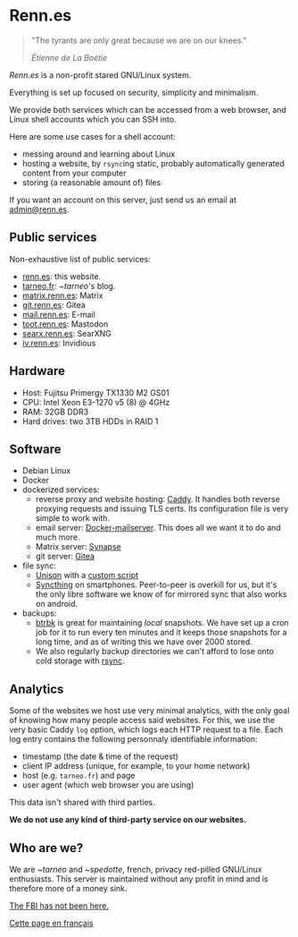 ---
---

# Renn.es

> "The tyrants are only great because we are on our knees." 
>
> <cite>Étienne de La Boétie</cite>

<!-- ![](/penguin_in_space.png) -->

*Renn.es* is a non-profit stared GNU/Linux system.

Everything is set up focused on security, simplicity and minimalism.

We provide both services which can be accessed from a web browser, and Linux shell accounts which you can SSH into.

Here are some use cases for a shell account:
- messing around and learning about Linux
- hosting a website, by `rsync`ing static, probably automatically generated content from your computer
- storing (a reasonable amount of) files

If you want an account on this server, just send us an email at <admin@renn.es>.

## Public services

Non-exhaustive list of public services:

- [renn.es](https://renn.es): this website.
- [tarneo.fr](https://tarneo.fr): *~tarneo*'s blog.
- [matrix.renn.es](https://matrix.to/#/#welcome:matrix.renn.es): Matrix
- [git.renn.es](https://git.renn.es): Gitea
- [mail.renn.es](https://mail.renn.es): E-mail
- [toot.renn.es](https://toot.renn.es): Mastodon
- [searx.renn.es](https://searx.renn.es): SearXNG
- [iv.renn.es](https://iv.renn.es): Invidious


## Hardware

- Host: Fujitsu Primergy TX1330 M2 GS01
- CPU: Intel Xeon E3-1270 v5 (8) @ 4GHz
- RAM: 32GB DDR3
- Hard drives: two 3TB HDDs in RAID 1

## Software

- Debian Linux
- Docker
- dockerized services:
    - reverse proxy and website hosting: [Caddy](https://caddyserver.com/). It handles both reverse proxying requests and issuing TLS certs. Its configuration file is very simple to work with.
    - email server: [Docker-mailserver](https://docker-mailserver.github.io/docker-mailserver/latest/). This does all we want it to do and much more.
    - Matrix server: [Synapse](https://hub.docker.com/r/matrixdotorg/synapse)
    - git server: [Gitea](https://about.gitea.com/)
- file sync:
    - [Unison](https://github.com/bcpierce00/unison) with a [custom script](https://github.com/tarneaux/.f/blob/master/zsh/.config/scripts/unison-sync)
    - [Syncthing](https://syncthing.net/) on smartphones. Peer-to-peer is overkill for us, but it's the only libre software we know of for mirrored sync that also works on android.
- backups:
    - [btrbk](https://github.com/digint/btrbk) is great for maintaining *local* snapshots. We have set up a cron job for it to run every ten minutes and it keeps those snapshots for a long time, and as of writing this we have over 2000 stored.
    - We also regularly backup directories we can't afford to lose onto cold storage with [rsync](https://rsync.samba.org/).

## Analytics

Some of the websites we host use very minimal analytics, with the only goal of knowing how many people access said websites.
For this, we use the very basic Caddy `log` option, which logs each HTTP request to a file. Each log entry contains the following personnaly identifiable information:
- timestamp (the date & time of the request)
- client IP address (unique, for example, to your home network)
- host (e.g. `tarneo.fr`) and page
- user agent (which web browser you are using)

This data isn't shared with third parties.

**We do not use any kind of third-party service on our websites.**

## Who are we?

We are *~tarneo* and *~spedotte*, french, privacy red-pilled GNU/Linux enthusiasts. This server is maintained without any profit in mind and is therefore more of a money sink.

[The FBI has not been here.](https://en.wikipedia.org/wiki/Warrant_canary)

[Cette page en français](/fr/)
